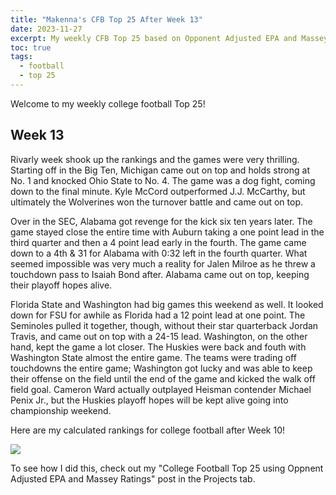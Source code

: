 ```yaml
---
title: "Makenna's CFB Top 25 After Week 13"
date: 2023-11-27
excerpt: My weekly CFB Top 25 based on Opponent Adjusted EPA and Massey Ratings
toc: true
tags:
  - football
  - top 25
---
```


Welcome to my weekly college football Top 25!

## Week 13

Rivarly week shook up the rankings and the games were very thrilling. Starting off in the Big Ten, Michigan came out on top and holds strong at No. 1 and knocked Ohio State to No. 4. The game was a dog fight, coming down to the final minute. Kyle McCord outperformed J.J. McCarthy, but ultimately the Wolverines won the turnover battle and came out on top.  

Over in the SEC, Alabama got revenge for the kick six ten years later. The game stayed close the entire time with Auburn taking a one point lead in the third quarter and then a 4 point lead early in the fourth. The game came down to a 4th & 31 for Alabama with 0:32 left in the fourth quarter. What seemed impossible was very much a reality for Jalen Milroe as he threw a touchdown pass to Isaiah Bond after. Alabama came out on top, keeping their playoff hopes alive. 

Florida State and Washington had big games this weekend as well. It looked down for FSU for awhile as Florida had a 12 point lead at one point. The Seminoles pulled it together, though, without their star quarterback Jordan Travis, and came out on top with a 24-15 lead. Washington, on the other hand, kept the game a lot closer. The Huskies were back and fouth with Washington State almost the entire game. The teams were trading off touchdowns the entire game; Washington got lucky and was able to keep their offense on the field until the end of the game and kicked the walk off field goal. Cameron Ward actually outplayed Heisman contender Michael Penix Jr., but the Huskies playoff hopes will be kept alive going into championship weekend.

Here are my calculated rankings for college football after Week 10! 

![](/makenna-hack.github.io/portfolio/opp_adj_rank/top_25_week13.png)

To see how I did this, check out my "College Football Top 25 using Oppnent Adjusted EPA and Massey Ratings" post in the Projects tab.
